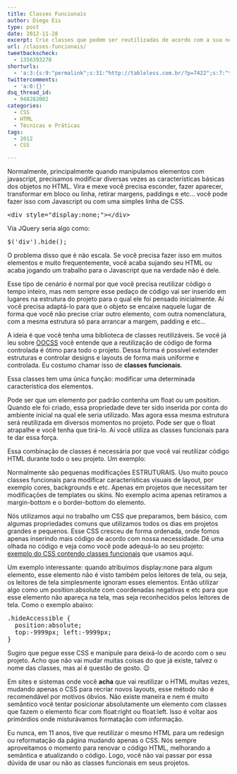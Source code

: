 ```yaml
---
title: Classes Funcionais
author: Diego Eis
type: post
date: 2012-11-28
excerpt: Crie classes que podem ser reutilizadas de acordo com a sua necessidade.
url: /classes-funcionais/
tweetbackscheck:
  - 1356393278
shorturls:
  - 'a:3:{s:9:"permalink";s:31:"http://tableless.com.br/?p=7422";s:7:"tinyurl";s:26:"http://tinyurl.com/cvdw2cn";s:4:"isgd";s:19:"http://is.gd/8yG9BG";}'
twittercomments:
  - 'a:0:{}'
dsq_thread_id:
  - 948282002
categories:
  - CSS
  - HTML
  - Técnicas e Práticas
tags:
  - 2012
  - CSS

---
```

Normalmente, principalmente quando manipulamos elementos com javascript, precisamos modificar diversas vezes as características básicas dos objetos no HTML. Vira e mexe você precisa esconder, fazer aparecer, transformar em bloco ou linha, retirar margens, paddings e etc&#8230; você pode fazer isso com Javascript ou com uma simples linha de CSS.

<pre class="lang-html">&lt;div style="display:none;"&gt;&lt;/div&gt;
</pre>

Via JQuery seria algo como:

<pre class="lang-javascript">$('div').hide();
</pre>

O problema disso que é não escala. Se você precisa fazer isso em muitos elementos e muito frequentemente, você acaba sujando seu HTML ou acaba jogando um trabalho para o Javascript que na verdade não é dele. 

Esse tipo de cenário é normal por que você precisa reutilizar código o tempo inteiro, mas nem sempre esse pedaço de código vai ser inserido em lugares na estrutura do projeto para o qual ele foi pensado inicialmente. Aí você precisa adaptá-lo para que o objeto se encaixe naquele lugar de forma que você não precise criar outro elemento, com outra nomenclatura, com a mesma estrutura só para arrancar a margem, padding e etc&#8230;

A ideia é que você tenha uma biblioteca de classes reutilizáveis. Se você já leu sobre [OOCSS][1] você entende que a reutilização de código de forma controlada é ótimo para todo o projeto. Dessa forma é possível extender estruturas e controlar designs e layouts de forma mais uniforme e controlada. Eu costumo chamar isso de **classes funcionais**.

Essa classes tem uma única função: modificar uma determinada característica dos elementos.
  
Pode ser que um elemento por padrão contenha um float ou um position. Quando ele foi criado, essa propriedade deve ter sido inserida por conta do ambiente inicial na qual ele seria utilizado. Mas agora essa mesma estrutura será reutilizada em diversos momentos no projeto. Pode ser que o float atrapalhe e você tenha que tirá-lo. Aí você utiliza as classes funcionais para te dar essa força.

Essa combinação de classes é necessária por que você vai reutilizar código HTML durante todo o seu projeto. Um exemplo:



Normalmente são pequenas modificações ESTRUTURAIS. Uso muito pouco classes funcionais para modificar características visuais de layout, por exemplo cores, backgrounds e etc. Apenas em projetos que necessitam ter modificações de templates ou skins. No exemplo acima apenas retiramos a margin-bottom e o border-bottom do elemento.

Nós utilizamos aqui no trabalho um CSS que preparamos, bem básico, com algumas propriedades comuns que utilizamos todos os dias em projetos grandes e pequenos. Esse CSS cresceu de forma ordenada, onde fomos apenas inserindo mais código de acordo com nossa necessidade. Dê uma olhada no código e veja como você pode adequá-lo ao seu projeto: [exemplo do CSS contendo classes funcionais][2] que usamos aqui.

Um exemplo interessante: quando atribuímos display:none para algum elemento, esse elemento não é visto também pelos leitores de tela, ou seja, os leitores de tela simplesmente ignoram esses elementos. Então utilizar algo como um position:absolute com coordenadas negativas e etc para que esse elemento não apareça na tela, mas seja reconhecidos pelos leitores de tela. Como o exemplo abaixo:

<pre class="lang-css">.hideAccessible {
  position:absolute;
  top:-9999px; left:-9999px;
}
</pre>

Sugiro que pegue esse CSS e manipule para deixá-lo de acordo com o seu projeto. Acho que não vai mudar muitas coisas do que já existe, talvez o nome das classes, mas aí é questão de gosto. 😉

Em sites e sistemas onde você **acha** que vai reutilizar o HTML muitas vezes, mudando apenas o CSS para recriar novos layouts, esse método não é recomendável por motivos óbvios. Não existe maneira e nem é muito semântico você tentar posicionar absolutamente um elemento com classes que fazem o elemento ficar com float:right ou float:left. Isso é voltar aos primórdios onde misturávamos formatação com informação.
  
Eu nunca, em 11 anos, tive que reutilizar o mesmo HTML para um redesign ou reformatação da página mudando apenas o CSS. Nós sempre aproveitamos o momento para renovar o código HTML, melhorando a semântica e atualizando o código. Logo, você não vai passar por essa dúvida de usar ou não as classes funcionais em seus projetos.

 [1]: http://tableless.com.br/oocss-ou-css-do-jeito-certo/
 [2]: https://github.com/tableless/exemplos/blob/gh-pages/classesfuncionais.css